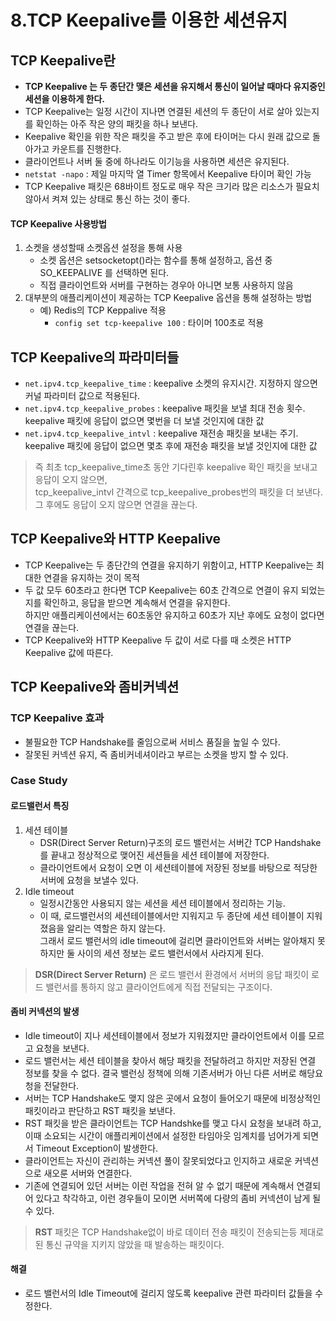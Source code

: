 # 8.TCP Keepalive를 이용한 세션유지

## TCP Keepalive란
- **TCP Keepalive 는 두 종단간 맺은 세션을 유지해서 통신이 일어날 때마다 유지중인 세션을 이용하게 한다.**  
- TCP Keepalive는 일정 시간이 지나면 연결된 세션의 두 종단이 서로 살아 있는지를 확인하는 아주 작은 양의 패킷을 하나 보낸다.
- Keepalive 확인을 위한 작은 패킷을 주고 받은 후에 타이머는 다시 원래 값으로 돌아가고 카운트를 진행한다.
- 클라이언트나 서버 둘 중에 하나라도 이기능을 사용하면 세션은 유지된다.
- `netstat -napo` : 제일 마지막 열 Timer 항목에서 Keepalive 타이머 확인 가능
- TCP Keepalive 패킷은 68바이트 정도로 매우 작은 크기라 많은 리소스가 필요치 않아서 켜져 있는 상태로 통신 하는 것이 좋다.

#### TCP Keepalive 사용방법
1. 소켓을 생성할때 소켓옵션 설정을 통해 사용
    - 소켓 옵션은 setsocketopt()라는 함수를 통해 설정하고, 옵션 중 SO_KEEPALIVE 를 선택하면 된다.
    - 직접 클라이언트와 서버를 구현하는 경우아 아니면 보통 사용하지 않음
2. 대부분의 애플리케이션이 제공하는 TCP Keepalive 옵션을 통해 설정하는 방법
    - 예) Redis의 TCP Keppalive 적용
        - `config set tcp-keepalive 100` : 타이머 100초로 적용

## TCP Keepalive의 파라미터들 
- `net.ipv4.tcp_keepalive_time` : keepalive 소켓의 유지시간. 지정하지 않으면 커널 파라미터 값으로 적용된다.
- `net.ipv4.tcp_keepalive_probes` : keepalive 패킷을 보낼 최대 전송 횟수.  keepalive 패킷에 응답이 없으면 몇번을 더 보낼 것인지에 대한 값
- `net.ipv4.tcp_keepalive_intvl` : keepalive 재전송 패킷을 보내는 주기. keepalive 패킷에 응답이 없으면 몇초 후에 재전송 패킷을 보낼 것인지에 대한 값
> 즉 최초 tcp_keepalive_time초 동안 기다린후 keepalive 확인 패킷을 보내고 응답이 오지 않으면,  
tcp_keepalive_intvl 간격으로 tcp_keepalive_probes번의 패킷을 더 보낸다. 그 후에도 응답이 오지 않으면 연결을 끊는다.
 
## TCP Keepalive와 HTTP Keepalive
- TCP Keepalive는 두 종단간의 연결을 유지하기 위함이고, HTTP Keepalive는 최대한 연결을 유지하는 것이 목적
- 두 값 모두 60초라고 한다면 TCP Keepalive는 60초 간격으로 연결이 유지 되었는지를 확인하고, 응답을 받으면 계속해서 연결을 유지한다.  
하지만 애플리케이션에서는 60초동안 유지하고 60초가 지난 후에도 요청이 없다면 연결을 끊는다.
- TCP Keepalive와 HTTP Keepalive 두 값이 서로 다를 때 소켓은 HTTP Keepalive 값에 따른다.

## TCP Keepalive와 좀비커넥션
### TCP Keepalive 효과
- 불필요한 TCP Handshake를 줄임으로써 서비스 품질을 높일 수 있다.
- 잘못된 커넥션 유지, 즉 좀비커네셔이라고 부르는 소켓을 방지 할 수 있다.

### Case Study
#### 로드밸런서 특징
1. 세션 테이블
    - DSR(Direct Server Return)구조의 로드 밸런서는 서버간 TCP Handshake를 끝내고 정상적으로 맺어진 세션들을 세션 테이블에 저장한다.
    - 클라이언트에서 요청이 오면 이 세션테이블에 저장된 정보를 바탕으로 적당한 서버에 요청을 보낼수 있다.
2. Idle timeout
    - 일정시간동안 사용되지 않는 세션을 세션 테이블에서 정리하는 기능. 
    - 이 때, 로드밸런서의 세션테이블에서만 지워지고 두 종단에 세션 테이블이 지워졌음을 알리는 역할은 하지 않는다.   
    그래서 로드 밸런서의 idle timeout에 걸리면 클라이언트와 서버는 알아채지 못하지만 둘 사이의 세션 정보는 로드 밸런서에서 사라지게 된다.
> **DSR(Direct Server Return)** 은 로드 밸런서 환경에서 서버의 응답 패킷이 로드 밸런서를 통하지 않고 클라이언트에게 직접 전달되는 구조이다.
    
#### 좀비 커넥션의 발생
- Idle timeout이 지나 세션테이블에서 정보가 지워졌지만 클라이언트에서 이를 모르고 요청을 보낸다.
- 로드 밸런서는 세션 테이블을 찾아서 해당 패킷을 전달하려고 하지만 저장된 연결 정보를 찾을 수 없다. 결국 밸런싱 정책에 의해 기존서버가 아닌 다른 서버로 해당요청을 전달한다.
- 서버는 TCP Handshake도 맺지 않은 곳에서 요청이 들어오기 때문에 비정상적인 패킷이라고 판단하고 RST 패킷을 보낸다.
- RST 패킷을 받은 클라이언트는 TCP Handshke를 맺고 다시 요청을 보내려 하고, 이때 소요되는 시간이 애플리케이션에서 설정한 타임아웃 임계치를 넘어가게 되면서 Timeout Exception이 발생한다.
- 클라이언트는 자신이 관리하는 커넥션 풀이 잘못되었다고 인지하고 새로운 커넥션으로 새오룬 서버와 연결한다.
- 기존에 연결되어 있던 서버는 이런 작업을 전혀 알 수 없기 때문에 계속해서 연결되어 있다고 착각하고, 이런 경우들이 모이면 서버쪽에 다량의 좀비 커넥션이 남게 될 수 있다.
> **RST** 패킷은 TCP Handshake없이 바로 데이터 전송 패킷이 전송되는등 제대로 된 통신 규약을 지키지 않았을 때 발송하는 패킷이다.

#### 해결
- 로드 밸런서의 Idle Timeout에 걸리지 않도록 keepalive 관련 파라미터 값들을 수정한다.


